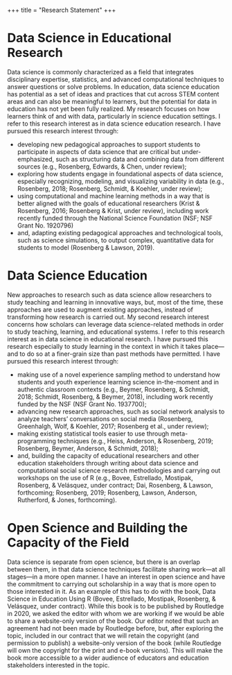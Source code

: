 +++
title = "Research Statement"
+++

# Data Science in Educational Research

Data science is commonly characterized as a field that integrates disciplinary expertise, statistics, and advanced computational techniques to answer questions or solve problems. In education, data science education has potential as a set of ideas and practices that cut across STEM content areas and can also be meaningful to learners, but the potential for data in education has not yet been fully realized. My research focuses on how learners think of and with data, particularly in science education settings. I refer to this research interest as in data science education research. I have pursued this research interest through:

- developing new pedagogical approaches to support students to participate in aspects of data science that are critical but under-emphasized, such as structuring data and combining data from different sources (e.g., Rosenberg, Edwards, & Chen, under review);
- exploring how students engage in foundational aspects of data science, especially recognizing, modeling, and visualizing variability in data (e.g., Rosenberg, 2018; Rosenberg, Schmidt, & Koehler, under review);
- using computational and machine learning methods in a way that is better aligned with the goals of educational researchers (Krist & Rosenberg, 2016; Rosenberg & Krist, under review), including work recently funded through the National Science Foundation (NSF; NSF Grant No. 1920796)
- and, adapting existing pedagogical approaches and technological tools, such as science simulations, to output complex, quantitative data for students to model (Rosenberg & Lawson, 2019).

# Data Science Education

New approaches to research such as data science allow researchers to study teaching and learning in innovative ways, but, most of the time, these approaches are used to augment existing approaches, instead of transforming how research is carried out. My second research interest concerns how scholars can leverage data science-related methods in order to study teaching, learning, and educational systems. I refer to this research interest as in data science in educational research. I have pursued this research especially to study learning in the context in which it takes place—and to do so at a finer-grain size than past methods have permitted. I have pursued this research interest through:

- making use of a novel experience sampling method to understand how students and youth experience learning science in-the-moment and in authentic classroom contexts (e.g., Beymer, Rosenberg, & Schmidt, 2018; Schmidt, Rosenberg, & Beymer, 2018), including work recently funded by the NSF (NSF Grant No. 1937700);
- advancing new research approaches, such as social network analysis to analyze teachers’ conversations on social media (Rosenberg, Greenhalgh, Wolf, & Koehler, 2017; Rosenberg et al., under review);
- making existing statistical tools easier to use through meta-programming techniques (e.g., Heiss, Anderson, & Rosenberg, 2019; Rosenberg, Beymer, Anderson, & Schmidt, 2018);
- and, building the capacity of educational researchers and other education stakeholders through writing about data science and computational social science research methodologies and carrying out workshops on the use of R (e.g., Bovee, Estrellado, Mostipak, Rosenberg, & Velásquez, under contract; Dai, Rosenberg, & Lawson, forthcoming; Rosenberg, 2019; Rosenberg, Lawson, Anderson, Rutherford, & Jones, forthcoming).

# Open Science and Building the Capacity of the Field

Data science is separate from open science, but there is an overlap between them, in that data science techniques facilitate sharing work—at all stages—in a more open manner. I have an interest in open science and have the commitment to carrying out scholarship in a way that is more open to those interested in it. As an example of this has to do with the book, Data Science in Education Using R (Bovee, Estrellado, Mostipak, Rosenberg, & Velásquez, under contract). While this book is to be published by Routledge in 2020, we asked the editor with whom we are working if we would be able to share a website-only version of the book. Our editor noted that such an agreement had not been made by Routledge before, but, after exploring the topic, included in our contract that we will retain the copyright (and permission to publish) a website-only version of the book (while Routledge will own the copyright for the print and e-book versions). This will make the book more accessible to a wider audience of educators and education stakeholders interested in the topic.
